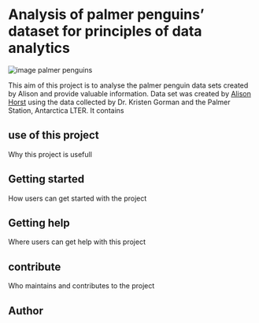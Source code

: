 # Analysis of palmer penguins’ dataset for principles of data analytics 



![image palmer penguins](https://miro.medium.com/v2/resize:fit:794/1*-L98msP9fNZaFsW45j84tQ.png)


This aim of this project is to analyse the palmer penguin data sets created by Alison and provide valuable information.
Data set was created by [Alison Horst](https://allisonhorst.github.io/palmerpenguins/</a>) using the data collected by Dr. Kristen Gorman and the Palmer Station, Antarctica LTER. It contains 



## use of this project

Why this project is usefull 

## Getting started

How users can get started with the project

## Getting help

Where users can get help with this project

## contribute

Who maintains and contributes to the project

## Author

